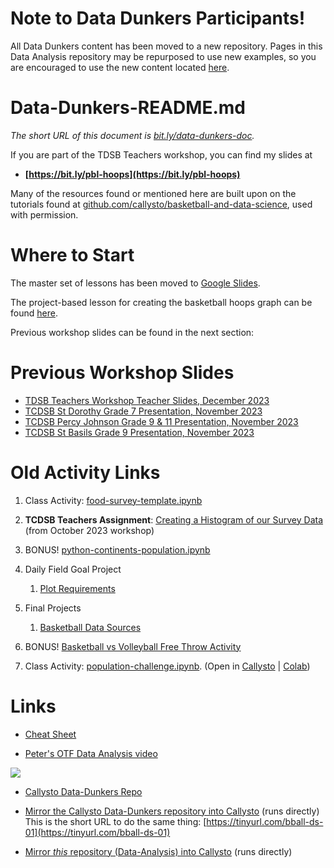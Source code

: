 # Note to Data Dunkers Participants!

All Data Dunkers content has been moved to a new repository. Pages in this Data Analysis repository may be repurposed to use new examples, so you are encouraged to use the new content located [here](https://github.com/pbeens/Data-Dunkers).

# Data-Dunkers-README.md

*The short URL of this document is [bit.ly/data-dunkers-doc](https://bit.ly/data-dunkers-doc).*

If you are part of the TDSB Teachers workshop, you can find my slides at 
<br>
- **[https://bit.ly/pbl-hoops](https://bit.ly/pbl-hoops)**

Many of the resources found or mentioned here are built upon on the tutorials found at [github.com/callysto/basketball-and-data-science](https://github.com/callysto/basketball-and-data-science), used with permission.

# Where to Start

The master set of lessons has been moved to [Google Slides](https://bit.ly/dd-slides). 

The project-based lesson for creating the basketball hoops graph can be found [here](https://bit.ly/pbl-hoops).

Previous workshop slides can be found in the next section:

# Previous Workshop Slides

- [TDSB Teachers Workshop Teacher Slides, December 2023](https://docs.google.com/presentation/d/1bwbJJKbxb6I5EvEz4DcV3LbVoWx6izxvgXsei1Irk-M/edit?usp=sharing)
- [TCDSB St Dorothy Grade 7 Presentation, November 2023](https://docs.google.com/presentation/d/1pHaoC7vEUOipnP36v0nEZqVJTvyv6LNHbIkEMsK2TDY/edit?usp=sharing)
- [TCDSB Percy Johnson Grade 9 & 11 Presentation, November 2023](https://docs.google.com/presentation/d/13zEazGi96pzduxMaJaayxsgKHMM8sZXrJbvVPLp-hEk/edit?usp=sharing)
- [TCDSB St Basils Grade 9 Presentation, November 2023](https://docs.google.com/presentation/d/1_lDpJLvLsbAde0jc_SuN_9O4qKdHd28SXNgPfXJyo40/edit?usp=sharing)

# Old Activity Links

1. Class Activity: [food-survey-template.ipynb](Misc/food-survey-template.ipynb)

1. **TCDSB Teachers Assignment**: [Creating a Histogram of our Survey Data](Misc/tcdsb-pd.ipynb) (from October 2023 workshop)

1. BONUS! [python-continents-population.ipynb](Demos/python-continents-population.ipynb)

1. Daily Field Goal Project
    1.  [Plot Requirements](BADS/personal-fg-stats-reqts.md)

1.  Final Projects
    1.  [Basketball Data Sources](Data/basketball-data-sources.md)
      
1.  BONUS! [Basketball vs Volleyball Free Throw Activity](Demos/bb-vs-vb-activity/bb-vs-vb.md)

1. Class Activity: [population-challenge.ipynb](Plotly/Challenges/population-challenge.ipynb). (Open in [Callysto](https://hub.callysto.ca/jupyter/hub/user-redirect/git-pull?repo=https://github.com/pbeens/Data-Analysis&branch=main&subPath=Plotly/Challenges/population-challenge.ipynb&depth=1) | [Colab](https://githubtocolab.com/pbeens/Data-Analysis/blob/main/Plotly/Challenges/population-challenge.ipynb))

# Links

- [Cheat Sheet](cheatsheet.md)

- [Peter's OTF Data Analysis video](https://youtu.be/r8D1DU5hmUM)

[![](https://markdown-videos.vercel.app/youtube/r8D1DU5hmUM)](https://youtu.be/r8D1DU5hmUM)

- [Callysto Data-Dunkers Repo](https://github.com/callysto/basketball-and-data-science)

- [Mirror the Callysto Data-Dunkers repository into Callysto](https://hub.callysto.ca/jupyter/hub/user-redirect/git-pull?repo=https%3A%2F%2Fgithub.com%2Fcallysto%2Fbasketball-and-data-science&branch=main&subPath=content/01-introduction.ipynb&depth=1) (runs directly)
<br>This is the short URL to do the same thing: [https://tinyurl.com/bball-ds-01](https://tinyurl.com/bball-ds-01)

- [Mirror *this* repository (Data-Analysis) into Callysto](https://hub.callysto.ca/jupyter/hub/user-redirect/git-pull?repo=https://github.com/pbeens/Data-Analysis) (runs directly)
